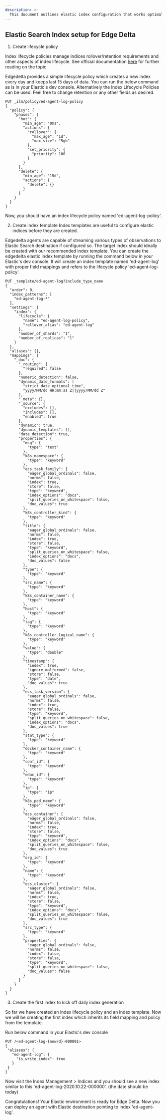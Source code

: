 ```yaml
---
description: >-
  This document outlines elastic index configuration that works optimally with edgedelta agents.
---
```


## Elastic Search Index setup for Edge Delta


1. Create lifecycle policy

Index lifecycle policies manage indices rollover/retention requirements and other aspects of index lifecycle. 
See official documentation [here](https://www.elastic.co/guide/en/elasticsearch/reference/current/index-lifecycle-management.html) for further reading on the topic

Edgedelta provides a simple lifecycle policy which creates a new index every day and keeps last 15 days of data.
You can run the below command as is in your Elastic's dev console. Alternatively the Index Lifecycle Policies can be used.
Feel free to change retention or any other fields as desired.

```
PUT _ilm/policy/ed-agent-log-policy
{
  "policy": {
    "phases": {
      "hot": {
        "min_age": "0ms",
        "actions": {
          "rollover": {
            "max_age": "1d",
            "max_size": "5gb"
          },
          "set_priority": {
            "priority": 100
          }
        }
      },
      "delete": {
        "min_age": "15d",
        "actions": {
          "delete": {}
        }
      }
    }
  }
}
```

Now, you should have an index lifecycle policy named 'ed-agent-log-policy'.


2. Create index template
Index templates are useful to configure elastic indices before they are created. 

Edgedelta agents are capable of streaming various types of observations to Elastic Search destination if configured so.
The target index should ideally be created with our recommended index template. 
You can create the edgedelta elastic index template by running the command below in your Elastic's dev console.
It will create an index template named 'ed-agent-log' with proper field mappings and refers to the lifecycle policy 'ed-agent-log-policy'.

```
PUT _template/ed-agent-log?include_type_name
{
  "order": 0,
  "index_patterns": [
    "ed-agent-log-*"
  ],
  "settings": {
    "index": {
      "lifecycle": {
        "name": "ed-agent-log-policy",
        "rollover_alias": "ed-agent-log"
      },
      "number_of_shards": "1",
      "number_of_replicas": "1"
    }
  },
  "aliases": {},
  "mappings": {
    "_doc": {
      "_routing": {
        "required": false
      },
      "numeric_detection": false,
      "dynamic_date_formats": [
        "strict_date_optional_time",
        "yyyy/MM/dd HH:mm:ss Z||yyyy/MM/dd Z"
      ],
      "_meta": {},
      "_source": {
        "excludes": [],
        "includes": [],
        "enabled": true
      },
      "dynamic": true,
      "dynamic_templates": [],
      "date_detection": true,
      "properties": {
        "msg": {
          "type": "text"
        },
        "k8s_namespace": {
          "type": "keyword"
        },
        "ecs_task_family": {
          "eager_global_ordinals": false,
          "norms": false,
          "index": true,
          "store": false,
          "type": "keyword",
          "index_options": "docs",
          "split_queries_on_whitespace": false,
          "doc_values": true
        },
        "k8s_controller_kind": {
          "type": "keyword"
        },
        "title": {
          "eager_global_ordinals": false,
          "norms": false,
          "index": true,
          "store": false,
          "type": "keyword",
          "split_queries_on_whitespace": false,
          "index_options": "docs",
          "doc_values": false
        },
        "type": {
          "type": "keyword"
        },
        "src_name": {
          "type": "keyword"
        },
        "k8s_container_name": {
          "type": "keyword"
        },
        "host": {
          "type": "keyword"
        },
        "tag": {
          "type": "keyword"
        },
        "k8s_controller_logical_name": {
          "type": "keyword"
        },
        "value": {
          "type": "double"
        },
        "timestamp": {
          "index": true,
          "ignore_malformed": false,
          "store": false,
          "type": "date",
          "doc_values": true
        },
        "ecs_task_version": {
          "eager_global_ordinals": false,
          "norms": false,
          "index": true,
          "store": false,
          "type": "keyword",
          "split_queries_on_whitespace": false,
          "index_options": "docs",
          "doc_values": true
        },
        "stat_type": {
          "type": "keyword"
        },
        "docker_container_name": {
          "type": "keyword"
        },
        "conf_id": {
          "type": "keyword"
        },
        "edac_id": {
          "type": "keyword"
        },
        "ip": {
          "type": "ip"
        },
        "k8s_pod_name": {
          "type": "keyword"
        },
        "ecs_container": {
          "eager_global_ordinals": false,
          "norms": false,
          "index": true,
          "store": false,
          "type": "keyword",
          "index_options": "docs",
          "split_queries_on_whitespace": false,
          "doc_values": true
        },
        "org_id": {
          "type": "keyword"
        },
        "name": {
          "type": "keyword"
        },
        "ecs_cluster": {
          "eager_global_ordinals": false,
          "norms": false,
          "index": true,
          "store": false,
          "type": "keyword",
          "index_options": "docs",
          "split_queries_on_whitespace": false,
          "doc_values": true
        },
        "src_type": {
          "type": "keyword"
        },
        "properties": {
          "eager_global_ordinals": false,
          "norms": false,
          "index": false,
          "store": false,
          "type": "keyword",
          "split_queries_on_whitespace": false,
          "doc_values": false
        }
      }
    }
  }
}
```

3. Create the first index to kick off daily index generation

So far we have created an index lifecycle policy and an index template. Now we will be creating the first index which inherits its field mapping and policy from the template.

Run below command in your Elastic's dev console

```
PUT /<ed-agent-log-{now/d}-000001>
{
 "aliases": {
   "ed-agent-log": {
     "is_write_index": true
   }
 }
}
```

Now visit the Index Management > Indices and you should see a new index similar to this 'ed-agent-log-2020.10.22-000000'. (the date should be today)


Congratulations! Your Elastic environment is ready for Edge Delta. Now you can deploy an agent with Elastic destination pointing to index 'ed-agent-log'.


